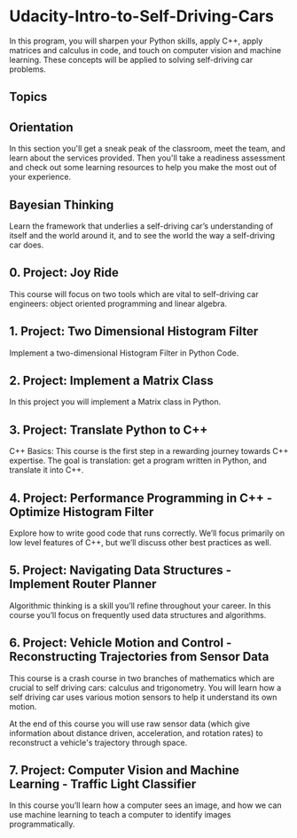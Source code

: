 # Udacity-Intro-to-Self-Driving-Cars

In this program, you will sharpen your Python skills, apply C++, apply matrices and calculus in code, and touch on computer vision and machine learning. These concepts will be applied to solving self-driving car problems.
 
## Topics

## Orientation
In this section you'll get a sneak peak of the classroom, meet the team, and learn about the services provided. Then you'll take a readiness assessment and check out some learning resources to 
help you make the most out of your experience.

## Bayesian Thinking
Learn the framework that underlies a self-driving car’s understanding of itself and the world around it, and to see the world the way a self-driving car does.

## 0. Project: Joy Ride
This course will focus on two tools which are vital to self-driving car engineers: object oriented programming and linear algebra.

## 1. Project: Two Dimensional Histogram Filter
Implement a two-dimensional Histogram Filter in Python Code.

## 2. Project: Implement a Matrix Class
In this project you will implement a Matrix class in Python.

## 3. Project: Translate Python to C++
C++ Basics: This course is the first step in a rewarding journey towards C++ expertise. The goal is translation: get a program written in Python, and translate it into C++.

## 4. Project: Performance Programming in C++ - Optimize Histogram Filter
Explore how to write good code that runs correctly. We’ll focus primarily on low level features of C++, but we’ll discuss other best practices as well.

## 5. Project: Navigating Data Structures - Implement Router Planner
Algorithmic thinking is a skill you’ll refine throughout your career. In this course you’ll focus on frequently used data structures and algorithms.


## 6. Project: Vehicle Motion and Control - Reconstructing Trajectories from Sensor Data
This course is a crash course in two branches of mathematics which are crucial to self driving cars: calculus and trigonometry. You will learn how a self driving car uses various motion sensors to help it understand its own motion.

At the end of this course you will use raw sensor data (which give information about distance driven, acceleration, and rotation rates) to reconstruct a vehicle's trajectory through space.

## 7. Project: Computer Vision and Machine Learning - Traffic Light Classifier
In this course you’ll learn how a computer sees an image, and how we can use machine learning to teach a computer to identify images programmatically.
